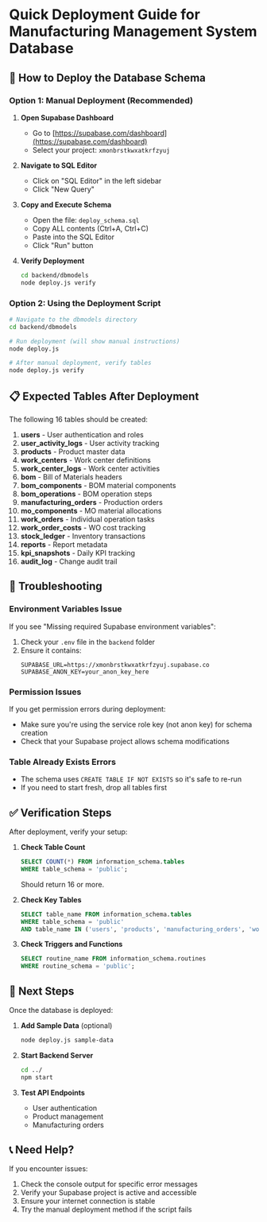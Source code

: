 # Quick Deployment Guide for Manufacturing Management System Database

## 🚀 How to Deploy the Database Schema

### Option 1: Manual Deployment (Recommended)

1. **Open Supabase Dashboard**
   - Go to [https://supabase.com/dashboard](https://supabase.com/dashboard)
   - Select your project: `xmonbrstkwxatkrfzyuj`

2. **Navigate to SQL Editor**
   - Click on "SQL Editor" in the left sidebar
   - Click "New Query"

3. **Copy and Execute Schema**
   - Open the file: `deploy_schema.sql`
   - Copy ALL contents (Ctrl+A, Ctrl+C)
   - Paste into the SQL Editor
   - Click "Run" button

4. **Verify Deployment**
   ```bash
   cd backend/dbmodels
   node deploy.js verify
   ```

### Option 2: Using the Deployment Script

```bash
# Navigate to the dbmodels directory
cd backend/dbmodels

# Run deployment (will show manual instructions)
node deploy.js

# After manual deployment, verify tables
node deploy.js verify
```

## 📋 Expected Tables After Deployment

The following 16 tables should be created:

1. **users** - User authentication and roles
2. **user_activity_logs** - User activity tracking
3. **products** - Product master data
4. **work_centers** - Work center definitions
5. **work_center_logs** - Work center activities
6. **bom** - Bill of Materials headers
7. **bom_components** - BOM material components
8. **bom_operations** - BOM operation steps
9. **manufacturing_orders** - Production orders
10. **mo_components** - MO material allocations
11. **work_orders** - Individual operation tasks
12. **work_order_costs** - WO cost tracking
13. **stock_ledger** - Inventory transactions
14. **reports** - Report metadata
15. **kpi_snapshots** - Daily KPI tracking
16. **audit_log** - Change audit trail

## 🔧 Troubleshooting

### Environment Variables Issue
If you see "Missing required Supabase environment variables":

1. Check your `.env` file in the `backend` folder
2. Ensure it contains:
   ```
   SUPABASE_URL=https://xmonbrstkwxatkrfzyuj.supabase.co
   SUPABASE_ANON_KEY=your_anon_key_here
   ```

### Permission Issues
If you get permission errors during deployment:
- Make sure you're using the service role key (not anon key) for schema creation
- Check that your Supabase project allows schema modifications

### Table Already Exists Errors
- The schema uses `CREATE TABLE IF NOT EXISTS` so it's safe to re-run
- If you need to start fresh, drop all tables first

## ✅ Verification Steps

After deployment, verify your setup:

1. **Check Table Count**
   ```sql
   SELECT COUNT(*) FROM information_schema.tables 
   WHERE table_schema = 'public';
   ```
   Should return 16 or more.

2. **Check Key Tables**
   ```sql
   SELECT table_name FROM information_schema.tables 
   WHERE table_schema = 'public' 
   AND table_name IN ('users', 'products', 'manufacturing_orders', 'work_orders');
   ```

3. **Check Triggers and Functions**
   ```sql
   SELECT routine_name FROM information_schema.routines 
   WHERE routine_schema = 'public';
   ```

## 🎯 Next Steps

Once the database is deployed:

1. **Add Sample Data** (optional)
   ```bash
   node deploy.js sample-data
   ```

2. **Start Backend Server**
   ```bash
   cd ../
   npm start
   ```

3. **Test API Endpoints**
   - User authentication
   - Product management
   - Manufacturing orders

## 📞 Need Help?

If you encounter issues:
1. Check the console output for specific error messages
2. Verify your Supabase project is active and accessible
3. Ensure your internet connection is stable
4. Try the manual deployment method if the script fails